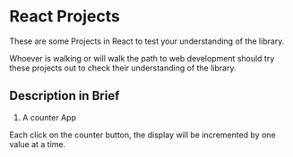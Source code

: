 # React Projects

These are some Projects in React to test your understanding of the library.

Whoever is walking or will walk the path to web development should try these projects out to check their understanding of the library.

## Description in Brief

1. A counter App

Each click on the counter button, the display will be incremented by one value at a time.